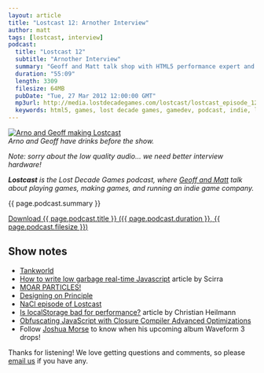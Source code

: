 ```yaml
---
layout: article
title: "Lostcast 12: Arnother Interview"
author: matt
tags: [lostcast, interview]
podcast:
  title: "Lostcast 12"
  subtitle: "Arnother Interview"
  summary: "Geoff and Matt talk shop with HTML5 performance expert and Game Closure employee Arno van der Vegt."
  duration: "55:09"
  length: 3309
  filesize: 64MB
  pubDate: "Tue, 27 Mar 2012 12:00:00 GMT"
  mp3url: http://media.lostdecadegames.com/lostcast/lostcast_episode_12_arnother_interview.mp3
  keywords: html5, games, lost decade games, gamedev, podcast, indie, lostcast
---
```

<div class="full-frame">
	<a href="/media/images/posts/arno/arno.jpg">
		<img alt="Arno and Geoff making Lostcast" src="/media/images/posts/arno/arno_thumb.jpg">
	</a>
</div>
<div class="full-frame">
	<em>Arno and Geoff have drinks before the show.</em>
</div>

_Note: sorry about the low quality audio… we need better interview hardware!_

_**Lostcast** is the Lost Decade Games podcast, where [Geoff and Matt](/about/) talk about playing games, making games, and running an indie game company._

{{ page.podcast.summary }}

<a class="download-podcast" href="{{ page.podcast.mp3url }}">
	Download {{ page.podcast.title }} ({{ page.podcast.duration }}, {{ page.podcast.filesize }})
</a>

## Show notes

* [Tankworld][1]
* [How to write low garbage real-time Javascript](http://www.scirra.com/blog/76/how-to-write-low-garbage-real-time-javascript) article by Scirra
* [MOAR PARTICLES!](https://plus.google.com/116872576248355504859/posts/bjTQ3SUdzhH)
* [Designing on Principle](http://vimeo.com/36579366)
* [NaCl episode of Lostcast](http://www.lostdecadegames.com/lostcast-episode-4-native-coffee/)
* [Is localStorage bad for performance?](http://www.netmagazine.com/news/localstorage-bad-performance-121824) article by Christian Heilmann
* [Obfuscating JavaScript with Closure Compiler Advanced Optimizations](http://www.lostdecadegames.com/obfuscating-javascript-with-closure-compiler/)
* Follow [Joshua Morse](http://jmflava.com/) to know when his upcoming album Waveform 3 drops!

Thanks for listening! We love getting questions and comments, so please [email us](mailto:hello@lostdecadegames.com) if you have any.

[1]: http://www.playtankworld.com/
